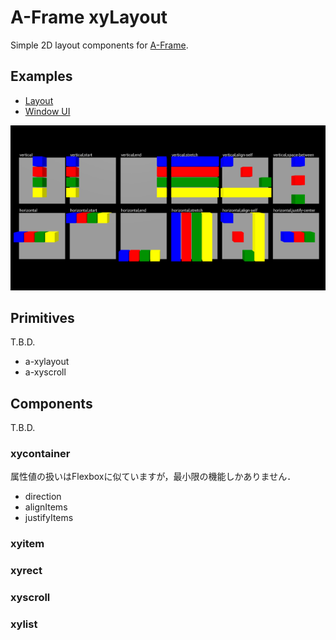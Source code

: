 # A-Frame xyLayout

Simple 2D layout components for [A-Frame](https://aframe.io/).

## Examples

- [Layout](https://binzume.github.io/aframe-xylayout/examples/layout.html)
- [Window UI](https://binzume.github.io/aframe-xylayout/examples/window.html)

![Layout example](./examples/layout.png)

## Primitives

T.B.D.

- a-xylayout
- a-xyscroll

## Components

T.B.D.

### xycontainer

属性値の扱いはFlexboxに似ていますが，最小限の機能しかありません．


- direction
- alignItems
- justifyItems

### xyitem
### xyrect
### xyscroll
### xylist
